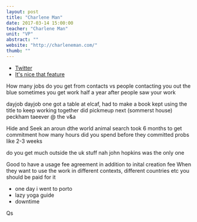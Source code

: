 ```yaml
---
layout: post
title: "Charlene Man"
date: 2017-03-14 15:00:00
teacher: "Charlene Man"
unit: "VP"
abstract: ""
website: "http://charleneman.com/"
thumb: ""
---
```


- [Twitter](https://twitter.com/charlene_man?lang=en)
- [It's nice that feature](http://www.itsnicethat.com/articles/illustrator-charlene-mans-130117)

How many jobs do you get from contacts vs people contacting you out the blue
sometimes you get work half a year after people saw your work

dayjob
dayjob one
got a table at elcaf, had to make a book
kept using the title to keep working together
did pickmeup next (sommerst house)
peckham taeever @ the v&a

Hide and Seek
an aroun dthe world animal search
took 6 months to get commitment
how many hours did you spend before they committed
probs like 2-3 weeks

do you get much outside the uk stuff
nah john hopkins was the only one

Good to have a usage fee agreement in addition to inital creation fee
When they want to use the work in different contexts, different countries etc you should be paid for it

- one day i went to porto
- lazy yoga guide
- downtime

Qs
